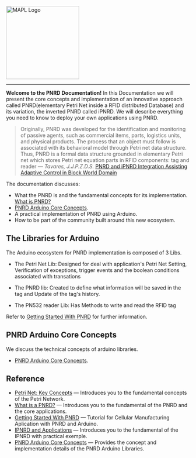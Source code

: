 <a href="http://www.mecanica.ufu.br/laboratorio/laboratorio-de-planejamento-automatico-de-manufatura">
		<img width="200" src="./MAPL-UFU.png" alt="MAPL Logo" />
</a>

<hr/>

**Welcome to the PNRD Documentation!** In this Documentation we will present the core concepts and  implementation of an innovative approach called PNRD(elementary Petri Net inside a RFID distributed Database) and its variation, the inverted PNRD called iPNRD. We will describe everything you need to know to deploy your own applications using PNRD.

> Originally, PNRD was developed for the identification and monitoring of passive agents, such as commercial items, parts, logistics units, and physical products. The process that an object must follow is associated with its behavioral model through Petri net data structure. Thus, PNRD is a formal data structure grounded in elementary Petri net which stores Petri net equation parts in RFID components: tag and reader —  _Tavares, J.J.P.Z.D.S._ [PNRD and iPNRD Integration Assisting Adaptive Control in Block World Domain](pnrd-ipnrd-in-block-world-domain.md)


The documentation discusses:

* What the PNRD is and the fundamental concepts for its implementation. [What is PNRD?](what-is-pnrd.md)
* [PNRD Arduino Core Concepts](reference/pnrd-core-arduino.md).
* A practical implementation of PNRD using Arduino.
* How to be part of the community built around this new ecosystem.


## The Libraries for Arduino

The Arduino ecosystem for PNRD implementation is composed of 3 Libs.

* The Petri Net Lib: Designed for deal with application's Petri Net Setting, Verification of exceptions, trigger events and the boolean conditions associated with transations

* The PNRD lib: Created to define what information will be saved in the tag and Update of the tag's history.

* The PN532 reader Lib: Has Methods to write and read the RFID tag

Refer to [Getting Started With PNRD](reference/pnrd-core-arduino.md) for further information.


## PNRD Arduino Core Concepts

We discuss the technical concepts of arduino libraries.

* [PNRD Arduino Core Concepts](reference/pnrd-core-arduino.md).


## Reference

* [Petri Net: Key Concepts](petri-net.md) &mdash; Introduces you to the fundamental concepts of the Petri Network.
* [What is a PNRD?](what-is-pnrd.md) &mdash; Introduces you to the fundamental of the PNRD and the core applications.
* [Getting Started With PNRD](pnrd-arduino.md) &mdash; Tutorial for Cellular Manufacturing Aplication with PNRD and Arduino.
* [IPNRD and Applications](ipnrd-applications.md) &mdash; Introduces you to the fundamental of the IPNRD with practical exemple.
* [PNRD Arduino Core Concepts](pnrd-core-arduino.md) &mdash; Provides the concept and implementation details of the PNRD Arduino Libraries.

